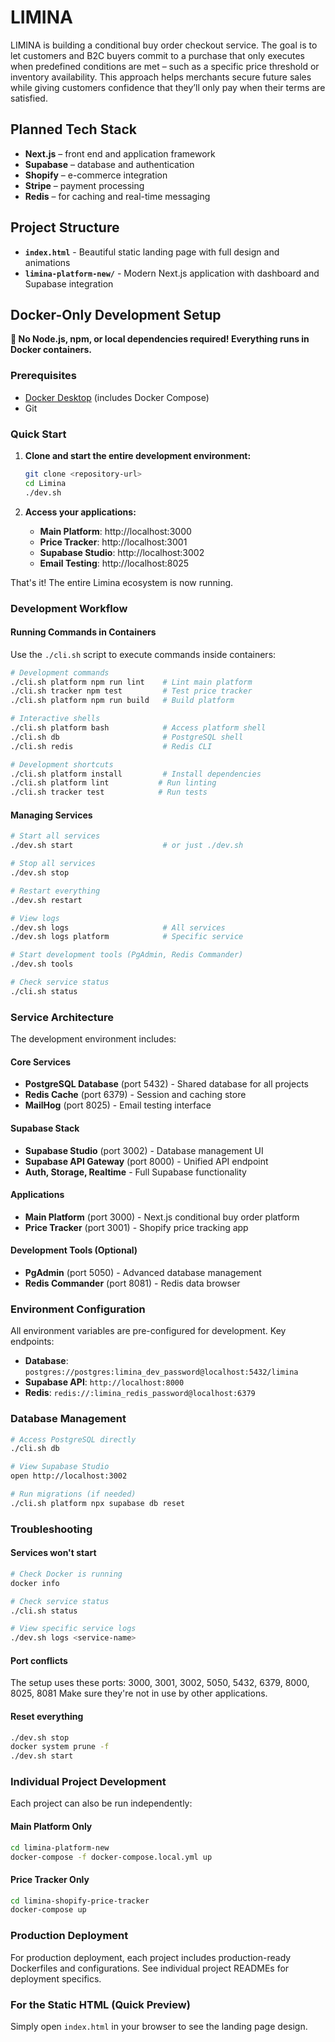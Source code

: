 # LIMINA

LIMINA is building a conditional buy order checkout service. The goal is to let customers and B2C buyers commit to a purchase that only executes when predefined conditions are met – such as a specific price threshold or inventory availability. This approach helps merchants secure future sales while giving customers confidence that they’ll only pay when their terms are satisfied.

## Planned Tech Stack

- **Next.js** – front end and application framework
- **Supabase** – database and authentication
- **Shopify** – e-commerce integration
- **Stripe** – payment processing
- **Redis** – for caching and real-time messaging

## Project Structure

- **`index.html`** - Beautiful static landing page with full design and animations
- **`limina-platform-new/`** - Modern Next.js application with dashboard and Supabase integration

## Docker-Only Development Setup

**🐳 No Node.js, npm, or local dependencies required! Everything runs in Docker containers.**

### Prerequisites
- [Docker Desktop](https://www.docker.com/products/docker-desktop/) (includes Docker Compose)
- Git

### Quick Start

1. **Clone and start the entire development environment:**
   ```bash
   git clone <repository-url>
   cd Limina
   ./dev.sh
   ```

2. **Access your applications:**
   - **Main Platform**: http://localhost:3000
   - **Price Tracker**: http://localhost:3001
   - **Supabase Studio**: http://localhost:3002
   - **Email Testing**: http://localhost:8025

That's it! The entire Limina ecosystem is now running.

### Development Workflow

#### Running Commands in Containers
Use the `./cli.sh` script to execute commands inside containers:

```bash
# Development commands
./cli.sh platform npm run lint    # Lint main platform
./cli.sh tracker npm test         # Test price tracker
./cli.sh platform npm run build   # Build platform

# Interactive shells
./cli.sh platform bash            # Access platform shell
./cli.sh db                       # PostgreSQL shell
./cli.sh redis                    # Redis CLI

# Development shortcuts
./cli.sh platform install         # Install dependencies
./cli.sh platform lint           # Run linting
./cli.sh tracker test            # Run tests
```

#### Managing Services

```bash
# Start all services
./dev.sh start                    # or just ./dev.sh

# Stop all services
./dev.sh stop

# Restart everything
./dev.sh restart

# View logs
./dev.sh logs                     # All services
./dev.sh logs platform            # Specific service

# Start development tools (PgAdmin, Redis Commander)
./dev.sh tools

# Check service status
./cli.sh status
```

### Service Architecture

The development environment includes:

#### Core Services
- **PostgreSQL Database** (port 5432) - Shared database for all projects
- **Redis Cache** (port 6379) - Session and caching store
- **MailHog** (port 8025) - Email testing interface

#### Supabase Stack
- **Supabase Studio** (port 3002) - Database management UI
- **Supabase API Gateway** (port 8000) - Unified API endpoint
- **Auth, Storage, Realtime** - Full Supabase functionality

#### Applications
- **Main Platform** (port 3000) - Next.js conditional buy order platform
- **Price Tracker** (port 3001) - Shopify price tracking app

#### Development Tools (Optional)
- **PgAdmin** (port 5050) - Advanced database management
- **Redis Commander** (port 8081) - Redis data browser

### Environment Configuration

All environment variables are pre-configured for development. Key endpoints:

- **Database**: `postgres://postgres:limina_dev_password@localhost:5432/limina`
- **Supabase API**: `http://localhost:8000`
- **Redis**: `redis://:limina_redis_password@localhost:6379`

### Database Management

```bash
# Access PostgreSQL directly
./cli.sh db

# View Supabase Studio
open http://localhost:3002

# Run migrations (if needed)
./cli.sh platform npx supabase db reset
```

### Troubleshooting

#### Services won't start
```bash
# Check Docker is running
docker info

# Check service status
./cli.sh status

# View specific service logs
./dev.sh logs <service-name>
```

#### Port conflicts
The setup uses these ports: 3000, 3001, 3002, 5050, 5432, 6379, 8000, 8025, 8081
Make sure they're not in use by other applications.

#### Reset everything
```bash
./dev.sh stop
docker system prune -f
./dev.sh start
```

### Individual Project Development

Each project can also be run independently:

#### Main Platform Only
```bash
cd limina-platform-new
docker-compose -f docker-compose.local.yml up
```

#### Price Tracker Only
```bash
cd limina-shopify-price-tracker
docker-compose up
```

### Production Deployment

For production deployment, each project includes production-ready Dockerfiles and configurations. See individual project READMEs for deployment specifics.

### For the Static HTML (Quick Preview)

Simply open `index.html` in your browser to see the landing page design.
